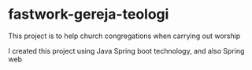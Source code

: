# fastwork-gereja-teologi
This project is to help church congregations when carrying out worship

I created this project using Java Spring boot technology, and also Spring web

